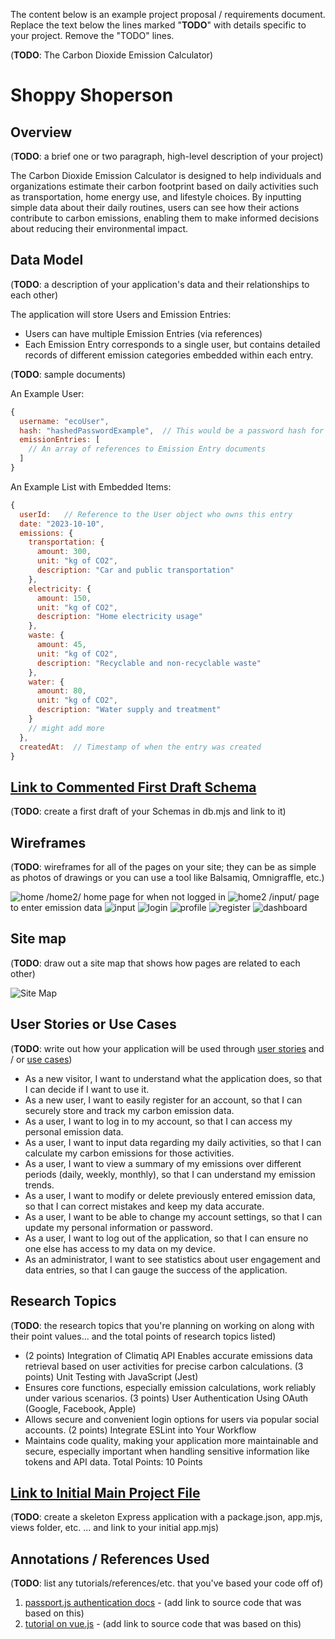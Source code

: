 The content below is an example project proposal / requirements document. Replace the text below the lines marked "__TODO__" with details specific to your project. Remove the "TODO" lines.

(__TODO__: The Carbon Dioxide Emission Calculator)

# Shoppy Shoperson 

## Overview

(__TODO__: a brief one or two paragraph, high-level description of your project)

The Carbon Dioxide Emission Calculator is designed to help individuals and organizations estimate their carbon footprint based on daily activities such as transportation, home energy use, and lifestyle choices. By inputting simple data about their daily routines, users can see how their actions contribute to carbon emissions, enabling them to make informed decisions about reducing their environmental impact.


## Data Model

(__TODO__: a description of your application's data and their relationships to each other) 


The application will store Users and Emission Entries:

* Users can have multiple Emission Entries (via references)
* Each Emission Entry corresponds to a single user, but contains detailed records of different emission categories embedded within each entry.

(__TODO__: sample documents)

An Example User:

```javascript
{
  username: "ecoUser",
  hash: "hashedPasswordExample",  // This would be a password hash for user authentication
  emissionEntries: [
    // An array of references to Emission Entry documents
  ]
}

```

An Example List with Embedded Items:

```javascript
{
  userId:   // Reference to the User object who owns this entry
  date: "2023-10-10",
  emissions: {
    transportation: {
      amount: 300, 
      unit: "kg of CO2", 
      description: "Car and public transportation"
    },
    electricity: {
      amount: 150, 
      unit: "kg of CO2",
      description: "Home electricity usage"
    },
    waste: {
      amount: 45, 
      unit: "kg of CO2",
      description: "Recyclable and non-recyclable waste"
    },
    water: {
      amount: 80, 
      unit: "kg of CO2",
      description: "Water supply and treatment"
    }
    // might add more
  },
  createdAt:  // Timestamp of when the entry was created
}

```


## [Link to Commented First Draft Schema](https://github.com/nyu-csci-ua-0467-001-002-fall-2024/final-project-ns5376/blob/master/db.mjs) 

(__TODO__: create a first draft of your Schemas in db.mjs and link to it)

## Wireframes

(__TODO__: wireframes for all of the pages on your site; they can be as simple as photos of drawings or you can use a tool like Balsamiq, Omnigraffle, etc.)


![home](documentation/home.jpg)
/home2/ home page for when not logged in 
![home2](documentation/home2.jpg) 
/input/ page to enter emission data
![input](documentation/input.jpg)
![login](documentation/login.jpg)
![profile](documentation/profile.jpg)
![register](documentation/register.jpg)
![dashboard](documentation/dashboard.jpg)


## Site map

(__TODO__: draw out a site map that shows how pages are related to each other)

![Site Map](https://github.com/nyu-csci-ua-0467-001-002-fall-2024/final-project-ns5376/blob/master/documentation/sitemap.jpg)


## User Stories or Use Cases

(__TODO__: write out how your application will be used through [user stories](http://en.wikipedia.org/wiki/User_story#Format) and / or [use cases](https://en.wikipedia.org/wiki/Use_case))

* As a new visitor, I want to understand what the application does, so that I can decide if I want to use it.
* As a new user, I want to easily register for an account, so that I can securely store and track my carbon emission data.
* As a user, I want to log in to my account, so that I can access my personal emission data.
* As a user, I want to input data regarding my daily activities, so that I can calculate my carbon emissions for those activities.
* As a user, I want to view a summary of my emissions over different periods (daily, weekly, monthly), so that I can understand my emission trends.
* As a user, I want to modify or delete previously entered emission data, so that I can correct mistakes and keep my data accurate.
* As a user, I want to be able to change my account settings, so that I can update my personal information or password.
* As a user, I want to log out of the application, so that I can ensure no one else has access to my data on my device.
* As an administrator, I want to see statistics about user engagement and data entries, so that I can gauge the success of the application.

## Research Topics

(__TODO__: the research topics that you're planning on working on along with their point values... and the total points of research topics listed)

* (2 points) Integration of Climatiq API
 Enables accurate emissions data retrieval based on user activities for precise carbon calculations.
(3 points) Unit Testing with JavaScript (Jest)
* Ensures core functions, especially emission calculations, work reliably under various scenarios.
(3 points) User Authentication Using OAuth (Google, Facebook, Apple)
* Allows secure and convenient login options for users via popular social accounts.
(2 points) Integrate ESLint into Your Workflow
* Maintains code quality, making your application more maintainable and secure, especially important when handling sensitive information like tokens and API data.
Total Points: 10 Points


## [Link to Initial Main Project File](app.mjs) 

(__TODO__: create a skeleton Express application with a package.json, app.mjs, views folder, etc. ... and link to your initial app.mjs)

## Annotations / References Used

(__TODO__: list any tutorials/references/etc. that you've based your code off of)

1. [passport.js authentication docs](http://passportjs.org/docs) - (add link to source code that was based on this)
2. [tutorial on vue.js](https://vuejs.org/v2/guide/) - (add link to source code that was based on this)

